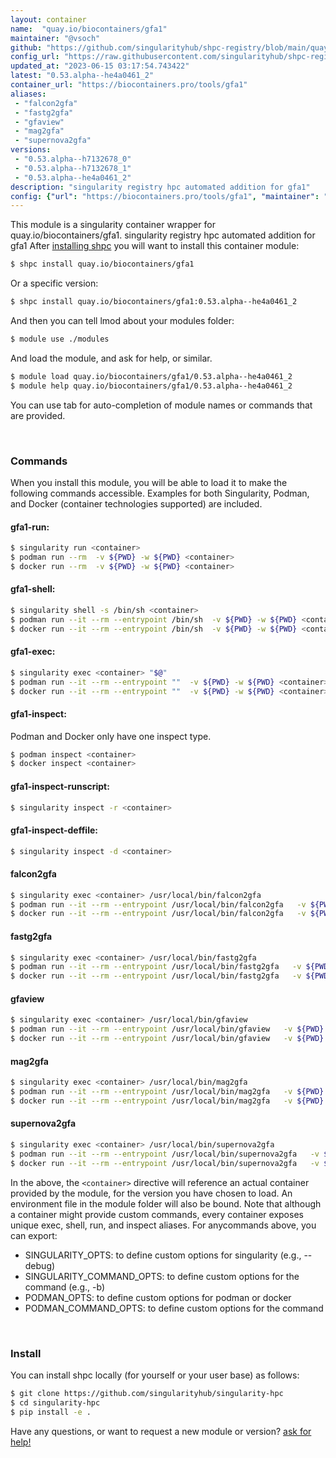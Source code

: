 ```yaml
---
layout: container
name:  "quay.io/biocontainers/gfa1"
maintainer: "@vsoch"
github: "https://github.com/singularityhub/shpc-registry/blob/main/quay.io/biocontainers/gfa1/container.yaml"
config_url: "https://raw.githubusercontent.com/singularityhub/shpc-registry/main/quay.io/biocontainers/gfa1/container.yaml"
updated_at: "2023-06-15 03:17:54.743422"
latest: "0.53.alpha--he4a0461_2"
container_url: "https://biocontainers.pro/tools/gfa1"
aliases:
 - "falcon2gfa"
 - "fastg2gfa"
 - "gfaview"
 - "mag2gfa"
 - "supernova2gfa"
versions:
 - "0.53.alpha--h7132678_0"
 - "0.53.alpha--h7132678_1"
 - "0.53.alpha--he4a0461_2"
description: "singularity registry hpc automated addition for gfa1"
config: {"url": "https://biocontainers.pro/tools/gfa1", "maintainer": "@vsoch", "description": "singularity registry hpc automated addition for gfa1", "latest": {"0.53.alpha--he4a0461_2": "sha256:1665da30c47769d82aa2085b4582696af49c6f3a29688df22f6b4c0776a9f391"}, "tags": {"0.53.alpha--h7132678_0": "sha256:f42d02eb1cc0ffab97d0fd992fa16374fd61fb22a7348c747db2755da1e96474", "0.53.alpha--h7132678_1": "sha256:be9b026fc2527e86ab561257ed978637b1c2cd707de0c48c4a242830ad2ececd", "0.53.alpha--he4a0461_2": "sha256:1665da30c47769d82aa2085b4582696af49c6f3a29688df22f6b4c0776a9f391"}, "docker": "quay.io/biocontainers/gfa1", "aliases": {"falcon2gfa": "/usr/local/bin/falcon2gfa", "fastg2gfa": "/usr/local/bin/fastg2gfa", "gfaview": "/usr/local/bin/gfaview", "mag2gfa": "/usr/local/bin/mag2gfa", "supernova2gfa": "/usr/local/bin/supernova2gfa"}}
---
```


This module is a singularity container wrapper for quay.io/biocontainers/gfa1.
singularity registry hpc automated addition for gfa1
After [installing shpc](#install) you will want to install this container module:


```bash
$ shpc install quay.io/biocontainers/gfa1
```

Or a specific version:

```bash
$ shpc install quay.io/biocontainers/gfa1:0.53.alpha--he4a0461_2
```

And then you can tell lmod about your modules folder:

```bash
$ module use ./modules
```

And load the module, and ask for help, or similar.

```bash
$ module load quay.io/biocontainers/gfa1/0.53.alpha--he4a0461_2
$ module help quay.io/biocontainers/gfa1/0.53.alpha--he4a0461_2
```

You can use tab for auto-completion of module names or commands that are provided.

<br>

### Commands

When you install this module, you will be able to load it to make the following commands accessible.
Examples for both Singularity, Podman, and Docker (container technologies supported) are included.

#### gfa1-run:

```bash
$ singularity run <container>
$ podman run --rm  -v ${PWD} -w ${PWD} <container>
$ docker run --rm  -v ${PWD} -w ${PWD} <container>
```

#### gfa1-shell:

```bash
$ singularity shell -s /bin/sh <container>
$ podman run --it --rm --entrypoint /bin/sh  -v ${PWD} -w ${PWD} <container>
$ docker run --it --rm --entrypoint /bin/sh  -v ${PWD} -w ${PWD} <container>
```

#### gfa1-exec:

```bash
$ singularity exec <container> "$@"
$ podman run --it --rm --entrypoint ""  -v ${PWD} -w ${PWD} <container> "$@"
$ docker run --it --rm --entrypoint ""  -v ${PWD} -w ${PWD} <container> "$@"
```

#### gfa1-inspect:

Podman and Docker only have one inspect type.

```bash
$ podman inspect <container>
$ docker inspect <container>
```

#### gfa1-inspect-runscript:

```bash
$ singularity inspect -r <container>
```

#### gfa1-inspect-deffile:

```bash
$ singularity inspect -d <container>
```


#### falcon2gfa

```bash
$ singularity exec <container> /usr/local/bin/falcon2gfa
$ podman run --it --rm --entrypoint /usr/local/bin/falcon2gfa   -v ${PWD} -w ${PWD} <container> -c " $@"
$ docker run --it --rm --entrypoint /usr/local/bin/falcon2gfa   -v ${PWD} -w ${PWD} <container> -c " $@"
```


#### fastg2gfa

```bash
$ singularity exec <container> /usr/local/bin/fastg2gfa
$ podman run --it --rm --entrypoint /usr/local/bin/fastg2gfa   -v ${PWD} -w ${PWD} <container> -c " $@"
$ docker run --it --rm --entrypoint /usr/local/bin/fastg2gfa   -v ${PWD} -w ${PWD} <container> -c " $@"
```


#### gfaview

```bash
$ singularity exec <container> /usr/local/bin/gfaview
$ podman run --it --rm --entrypoint /usr/local/bin/gfaview   -v ${PWD} -w ${PWD} <container> -c " $@"
$ docker run --it --rm --entrypoint /usr/local/bin/gfaview   -v ${PWD} -w ${PWD} <container> -c " $@"
```


#### mag2gfa

```bash
$ singularity exec <container> /usr/local/bin/mag2gfa
$ podman run --it --rm --entrypoint /usr/local/bin/mag2gfa   -v ${PWD} -w ${PWD} <container> -c " $@"
$ docker run --it --rm --entrypoint /usr/local/bin/mag2gfa   -v ${PWD} -w ${PWD} <container> -c " $@"
```


#### supernova2gfa

```bash
$ singularity exec <container> /usr/local/bin/supernova2gfa
$ podman run --it --rm --entrypoint /usr/local/bin/supernova2gfa   -v ${PWD} -w ${PWD} <container> -c " $@"
$ docker run --it --rm --entrypoint /usr/local/bin/supernova2gfa   -v ${PWD} -w ${PWD} <container> -c " $@"
```



In the above, the `<container>` directive will reference an actual container provided
by the module, for the version you have chosen to load. An environment file in the
module folder will also be bound. Note that although a container
might provide custom commands, every container exposes unique exec, shell, run, and
inspect aliases. For anycommands above, you can export:

 - SINGULARITY_OPTS: to define custom options for singularity (e.g., --debug)
 - SINGULARITY_COMMAND_OPTS: to define custom options for the command (e.g., -b)
 - PODMAN_OPTS: to define custom options for podman or docker
 - PODMAN_COMMAND_OPTS: to define custom options for the command

<br>

### Install

You can install shpc locally (for yourself or your user base) as follows:

```bash
$ git clone https://github.com/singularityhub/singularity-hpc
$ cd singularity-hpc
$ pip install -e .
```

Have any questions, or want to request a new module or version? [ask for help!](https://github.com/singularityhub/singularity-hpc/issues)